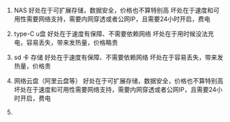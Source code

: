 1. NAS 
	好处在于可扩展存储，数据安全，价格也不算特别高
	坏处在于速度和可用性需要网络支持，需要内网穿透或者公网IP，且需要24小时开启，费电

2. type-C u盘
	好处在于速度有保障、不需要依赖网络
	坏处在于用时候没法充电，容易丢失，带来发热量，价格略贵

3. sd 卡 存储
	好处在于速度有保障、不需要依赖网络
	坏处在于容易丢失，带来发热量，价格贵

4. 网络云盘（阿里云盘等）
	好处在于可扩展存储，数据安全，价格也不算特别高
	坏处在于速度和可用性需要网络支持，需要内网穿透或者公网IP，且需要24小时开启，费电
5. 
